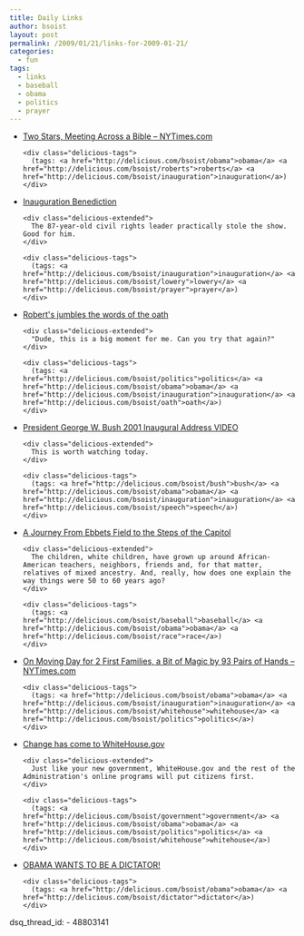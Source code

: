 ```yaml
---
title: Daily Links
author: bsoist
layout: post
permalink: /2009/01/21/links-for-2009-01-21/
categories:
  - fun
tags:
  - links
  - baseball
  - obama
  - politics
  - prayer
---
```

<ul class="delicious">
  <li>
    <div class="delicious-link">
      <a href="http://www.nytimes.com/2009/01/18/weekinreview/18greenhouse.html?pagewanted=1&_r=1&ref=todayspaper">Two Stars, Meeting Across a Bible &#8211; NYTimes.com</a>
    </div>
    
    <div class="delicious-tags">
      (tags: <a href="http://delicious.com/bsoist/obama">obama</a> <a href="http://delicious.com/bsoist/roberts">roberts</a> <a href="http://delicious.com/bsoist/inauguration">inauguration</a>)
    </div>
  </li>
  
  <li>
    <div class="delicious-link">
      <a href="http://www.washingtonmonthly.com/archives/individual/2009_01/016528.php">Inauguration Benediction</a>
    </div>
    
    <div class="delicious-extended">
      The 87-year-old civil rights leader practically stole the show. Good for him.
    </div>
    
    <div class="delicious-tags">
      (tags: <a href="http://delicious.com/bsoist/inauguration">inauguration</a> <a href="http://delicious.com/bsoist/lowery">lowery</a> <a href="http://delicious.com/bsoist/prayer">prayer</a>)
    </div>
  </li>
  
  <li>
    <div class="delicious-link">
      <a href="http://www.talkingpointsmemo.com/archives/2009/01/dump_that_meme.php">Robert's jumbles the words of the oath</a>
    </div>
    
    <div class="delicious-extended">
      "Dude, this is a big moment for me. Can you try that again?"
    </div>
    
    <div class="delicious-tags">
      (tags: <a href="http://delicious.com/bsoist/politics">politics</a> <a href="http://delicious.com/bsoist/obama">obama</a> <a href="http://delicious.com/bsoist/inauguration">inauguration</a> <a href="http://delicious.com/bsoist/oath">oath</a>)
    </div>
  </li>
  
  <li>
    <div class="delicious-link">
      <a href="http://rncnyc2004.blogspot.com/2009/01/president-george-w-bush-2001-inaugural.html">President George W. Bush 2001 Inaugural Address VIDEO</a>
    </div>
    
    <div class="delicious-extended">
      This is worth watching today.
    </div>
    
    <div class="delicious-tags">
      (tags: <a href="http://delicious.com/bsoist/bush">bush</a> <a href="http://delicious.com/bsoist/obama">obama</a> <a href="http://delicious.com/bsoist/inauguration">inauguration</a> <a href="http://delicious.com/bsoist/speech">speech</a>)
    </div>
  </li>
  
  <li>
    <div class="delicious-link">
      <a href="http://www.nytimes.com/2009/01/18/sports/baseball/18vecsey.html?ref=todayspaper">A Journey From Ebbets Field to the Steps of the Capitol</a>
    </div>
    
    <div class="delicious-extended">
      The children, white children, have grown up around African-American teachers, neighbors, friends and, for that matter, relatives of mixed ancestry. And, really, how does one explain the way things were 50 to 60 years ago?
    </div>
    
    <div class="delicious-tags">
      (tags: <a href="http://delicious.com/bsoist/baseball">baseball</a> <a href="http://delicious.com/bsoist/obama">obama</a> <a href="http://delicious.com/bsoist/race">race</a>)
    </div>
  </li>
  
  <li>
    <div class="delicious-link">
      <a href="http://www.nytimes.com/2009/01/20/us/politics/20move.html?_r=1&ref=politics">On Moving Day for 2 First Families, a Bit of Magic by 93 Pairs of Hands &#8211; NYTimes.com</a>
    </div>
    
    <div class="delicious-tags">
      (tags: <a href="http://delicious.com/bsoist/obama">obama</a> <a href="http://delicious.com/bsoist/inauguration">inauguration</a> <a href="http://delicious.com/bsoist/whitehouse">whitehouse</a> <a href="http://delicious.com/bsoist/politics">politics</a>)
    </div>
  </li>
  
  <li>
    <div class="delicious-link">
      <a href="http://www.whitehouse.gov/blog/change_has_come_to_whitehouse-gov/">Change has come to WhiteHouse.gov</a>
    </div>
    
    <div class="delicious-extended">
      Just like your new government, WhiteHouse.gov and the rest of the Administration's online programs will put citizens first.
    </div>
    
    <div class="delicious-tags">
      (tags: <a href="http://delicious.com/bsoist/government">government</a> <a href="http://delicious.com/bsoist/obama">obama</a> <a href="http://delicious.com/bsoist/politics">politics</a> <a href="http://delicious.com/bsoist/whitehouse">whitehouse</a>)
    </div>
  </li>
  
  <li>
    <div class="delicious-link">
      <a href="http://nomoremister.blogspot.com/2009/01/obama-is-married-to-racist-isnt-citizen.html">OBAMA WANTS TO BE A DICTATOR!</a>
    </div>
    
    <div class="delicious-tags">
      (tags: <a href="http://delicious.com/bsoist/obama">obama</a> <a href="http://delicious.com/bsoist/dictator">dictator</a>)
    </div>
  </li>
</ul>
dsq_thread_id:
  - 48803141